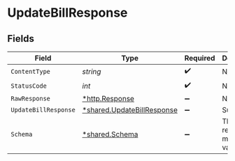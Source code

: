 # UpdateBillResponse


## Fields

| Field                                                                   | Type                                                                    | Required                                                                | Description                                                             |
| ----------------------------------------------------------------------- | ----------------------------------------------------------------------- | ----------------------------------------------------------------------- | ----------------------------------------------------------------------- |
| `ContentType`                                                           | *string*                                                                | :heavy_check_mark:                                                      | N/A                                                                     |
| `StatusCode`                                                            | *int*                                                                   | :heavy_check_mark:                                                      | N/A                                                                     |
| `RawResponse`                                                           | [*http.Response](https://pkg.go.dev/net/http#Response)                  | :heavy_minus_sign:                                                      | N/A                                                                     |
| `UpdateBillResponse`                                                    | [*shared.UpdateBillResponse](../../models/shared/updatebillresponse.md) | :heavy_minus_sign:                                                      | Success                                                                 |
| `Schema`                                                                | [*shared.Schema](../../models/shared/schema.md)                         | :heavy_minus_sign:                                                      | The request made is not valid.                                          |